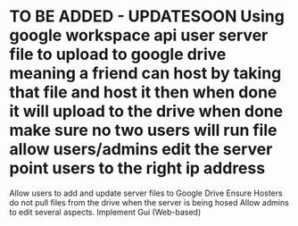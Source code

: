 TO BE ADDED - UPDATESOON
Using google workspace api
user server file to upload to google drive
meaning a friend can host by taking that file and host it
then when done it will upload to the drive when done
make sure no two users will run file
allow users/admins edit the server
point users to the right ip address
=======
Allow users to add and update server files to Google Drive
Ensure Hosters do not pull files from the drive when the server is being hosed
Allow admins to edit several aspects.
Implement Gui (Web-based)
